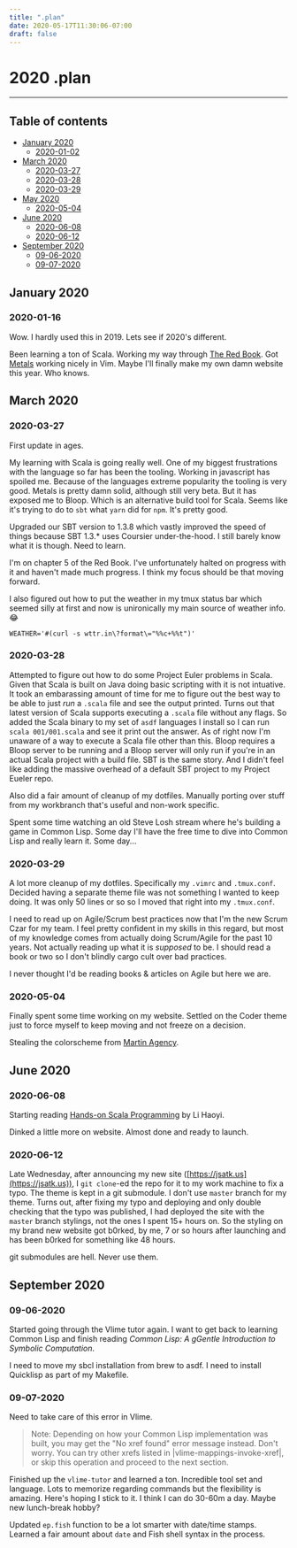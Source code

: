 ```yaml
---
title: ".plan"
date: 2020-05-17T11:30:06-07:00
draft: false
---
```


# 2020 .plan

- - -

## Table of contents

* [January 2020](#january-2020)
    * [2020-01-02](#2020-01-02)
* [March 2020](#march-2020)
    * [2020-03-27](#2020-03-27)
    * [2020-03-28](#2020-03-28)
    * [2020-03-29](#2020-03-29)
* [May 2020](#may-2020)
    * [2020-05-04](#2020-05-04)
* [June 2020](#june-2020)
    * [2020-06-08](#2020-06-08)
    * [2020-06-12](#2020-06-12)
* [September 2020](#september-2020)
    * [09-06-2020](#09-06-2020)
    * [09-07-2020](#09-07-2020)

## January 2020

### 2020-01-16

Wow.  I hardly used this in 2019.  Lets see if 2020's different.

Been learning a ton of Scala.  Working my way through [The Red Book](https://www.manning.com/books/functional-programming-in-scala).  Got [Metals](https://scalameta.org/metals/) working nicely in Vim.  Maybe I'll finally make my own damn website this year.  Who knows.

## March 2020

### 2020-03-27

First update in ages.

My learning with Scala is going really well.  One of my biggest frustrations with the language so far has been the tooling.  Working in javascript has spoiled me.  Because of the languages extreme popularity the tooling is very good.  Metals is pretty damn solid, although still very beta.  But it has exposed me to Bloop.  Which is an alternative build tool for Scala.  Seems like it's trying to do to `sbt` what `yarn` did for `npm`.  It's pretty good.

Upgraded our SBT version to 1.3.8 which vastly improved the speed of things because SBT 1.3.\* uses Coursier under-the-hood.  I still barely know what it is though.  Need to learn.

I'm on chapter 5 of the Red Book.  I've unfortunately halted on progress with it and haven't made much progress.  I think my focus should be that moving forward.

I also figured out how to put the weather in my tmux status bar which seemed silly at first and now is unironically my main source of weather info. 😂

```tmuxtheme
WEATHER='#(curl -s wttr.in\?format\="%%c+%%t")'
```

### 2020-03-28

Attempted to figure out how to do some Project Euler problems in Scala.  Given that Scala is built on Java doing basic scripting with it is not intuative.  It took an embarassing amount of time for me to figure out the best way to be able to just _run_ a `.scala` file and see the output printed.  Turns out that latest version of Scala supports executing a `.scala` file without any flags.  So added the Scala binary to my set of `asdf` languages I install so I can run `scala 001/001.scala` and see it print out the answer.  As of right now I'm unaware of a way to execute a Scala file other than this.  Bloop requires a Bloop server to be running and a Bloop server will only run if you're in an actual Scala project with a build file.  SBT is the same story.  And I didn't feel like adding the massive overhead of a default SBT project to my Project Eueler repo.

Also did a fair amount of cleanup of my dotfiles.  Manually porting over stuff from my workbranch that's useful and non-work specific.

Spent some time watching an old Steve Losh stream where he's building a game in Common Lisp.  Some day I'll have the free time to dive into Common Lisp and really learn it.  Some day...

### 2020-03-29

A lot more cleanup of my dotfiles.  Specifically my `.vimrc` and `.tmux.conf`.  Decided having a separate theme file was not something I wanted to keep doing.  It was only 50 lines or so so I moved that right into my `.tmux.conf`.

I need to read up on Agile/Scrum best practices now that I'm the new Scrum Czar for my team.  I feel pretty confident in my skills in this regard, but most of my knowledge comes from actually doing Scrum/Agile for the past 10 years.  Not actually reading up what it is _supposed_ to be.  I should read a book or two so I don't blindly cargo cult over bad practices.

I never thought I'd be reading books & articles on Agile but here we are.

### 2020-05-04

Finally spent some time working on my website.  Settled on the Coder theme just to force myself to keep moving and not freeze on a decision.

Stealing the colorscheme from [Martin Agency](https://martinagency.com/about).

## June 2020

### 2020-06-08

Starting reading [Hands-on Scala Programming](https://www.handsonscala.com/) by Li Haoyi.

Dinked a little more on website.  Almost done and ready to launch.

### 2020-06-12

Late Wednesday, after announcing my new site ([https://jsatk.us](https://jsatk.us)), I `git clone`-ed the repo for it to my work machine to fix a typo. The theme is kept in a git submodule. I don't use `master` branch for my theme. Turns out, after fixing my typo and deploying and only double checking that the typo was published, I had deployed the site with the `master` branch stylings, not the ones I spent 15+ hours on. So the styling on my brand new website got b0rked, by me, 7 or so hours after launching and has been b0rked for something like 48 hours.

git submodules are hell. Never use them.

## September 2020

### 09-06-2020

Started going through the Vlime tutor again.  I want to get back to learning Common Lisp and finish reading _Common Lisp: A gGentle Introduction to Symbolic Computation_.

I need to move my sbcl installation from brew to asdf.  I need to install Quicklisp as part of my Makefile.

### 09-07-2020

Need to take care of this error in Vlime.

> Note: Depending on how your Common Lisp implementation was built, you
>       may get the "No xref found" error message instead. Don't worry.
>       You can try other xrefs listed in |vlime-mappings-invoke-xref|,
>       or skip this operation and proceed to the next section.

Finished up the `vlime-tutor` and learned a ton.  Incredible tool set and language.  Lots to memorize regarding commands but the flexibility is amazing.  Here's hoping I stick to it.  I think I can do 30-60m a day.  Maybe new lunch-break hobby?

Updated `ep.fish` function to be a lot smarter with date/time stamps.  Learned a fair amount about `date` and Fish shell syntax in the process.
